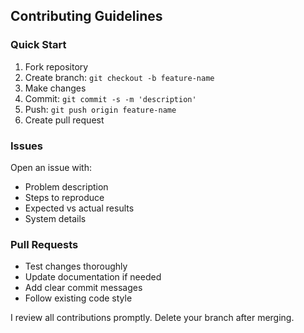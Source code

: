 ## Contributing Guidelines

### Quick Start

1. Fork repository
2. Create branch: `git checkout -b feature-name`
3. Make changes
4. Commit: `git commit -s -m 'description'`
5. Push: `git push origin feature-name`
6. Create pull request

### Issues

Open an issue with:
- Problem description
- Steps to reproduce 
- Expected vs actual results
- System details

### Pull Requests

- Test changes thoroughly
- Update documentation if needed
- Add clear commit messages
- Follow existing code style

I review all contributions promptly. Delete your branch after merging.